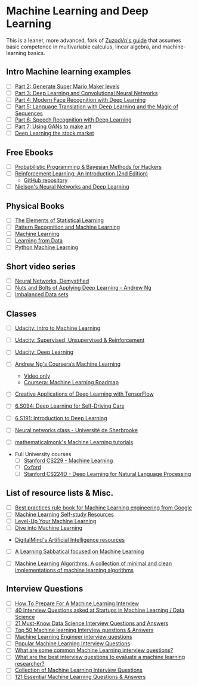 # Machine Learning and Deep Learning

This is a leaner, more advanced, fork of [ZuzooVn's guide](https://github.com/ZuzooVn/machine-learning-for-software-engineers) that assumes basic competence in multivariable calculus, linear algebra, and machine-learning basics.

## Intro Machine learning examples
- [ ] [Part 2: Generate Super Mario Maker levels](https://medium.com/@ageitgey/machine-learning-is-fun-part-2-a26a10b68df3)
- [ ] [Part 3: Deep Learning and Convolutional Neural Networks](https://medium.com/@ageitgey/machine-learning-is-fun-part-3-deep-learning-and-convolutional-neural-networks-f40359318721#.44rhxy637)
- [ ] [Part 4: Modern Face Recognition with Deep Learning](https://medium.com/@ageitgey/machine-learning-is-fun-part-4-modern-face-recognition-with-deep-learning-c3cffc121d78#.3rwmq0ddc)
- [ ] [Part 5: Language Translation with Deep Learning and the Magic of Sequences](https://medium.com/@ageitgey/machine-learning-is-fun-part-5-language-translation-with-deep-learning-and-the-magic-of-sequences-2ace0acca0aa#.wyfthap4c)
- [ ] [Part 6: Speech Recognition with Deep Learning](https://medium.com/@ageitgey/machine-learning-is-fun-part-6-how-to-do-speech-recognition-with-deep-learning-28293c162f7a)
- [ ] [Part 7: Using GANs to make art](https://medium.com/@ageitgey/abusing-generative-adversarial-networks-to-make-8-bit-pixel-art-e45d9b96cee7)
- [ ] [Deep Learning the stock market](https://medium.com/@TalPerry/deep-learning-the-stock-market-df853d139e02)

## Free Ebooks
- [ ] [Probabilistic Programming & Bayesian Methods for Hackers](https://camdavidsonpilon.github.io/Probabilistic-Programming-and-Bayesian-Methods-for-Hackers/)
- [ ] [Reinforcement Learning: An Introduction (2nd Edition)](http://ufal.mff.cuni.cz/~straka/courses/npfl114/2016/sutton-bookdraft2016sep.pdf)
    - [GitHub repository](https://github.com/ShangtongZhang/reinforcement-learning-an-introduction)
- [ ] [Nielson's Neural Networks and Deep Learning](http://neuralnetworksanddeeplearning.com/)

## Physical Books
- [ ] [The Elements of Statistical Learning](https://www.goodreads.com/book/show/148009.The_Elements_of_Statistical_Learning)
- [ ] [Pattern Recognition and Machine Learning](https://www.goodreads.com/book/show/55881.Pattern_Recognition_and_Machine_Learning)
- [ ] [Machine Learning](https://www.goodreads.com/book/show/213030.Machine_Learning)
- [ ] [Learning from Data](https://www.amazon.com/Learning-Data-Yaser-S-Abu-Mostafa/dp/1600490069)
- [ ] [Python Machine Learning](https://www.amazon.com/Python-Machine-Learning-Sebastian-Raschka/dp/1783555130)

## Short video series
- [ ] [Neural Networks, Demystified](http://lumiverse.io/series/neural-networks-demystified)
- [ ] [Nuts and Bolts of Applying Deep Learning - Andrew Ng](https://www.youtube.com/watch?v=F1ka6a13S9I)
- [ ] [Imbalanced Data sets](https://www.youtube.com/watch?v=X9MZtvvQDR4)

## Classes
- [ ] [Udacity: Intro to Machine Learning](https://www.udacity.com/course/intro-to-machine-learning--ud120)
- [ ] [Udacity: Supervised, Unsupervised & Reinforcement](https://www.udacity.com/course/machine-learning--ud262)
- [ ] [Udacity: Deep Learning](https://classroom.udacity.com/courses/ud730)

- [ ] [Andrew Ng's Coursera’s Machine Learning](https://www.coursera.org/learn/machine-learning)
    - [Video only](https://www.youtube.com/playlist?list=PLZ9qNFMHZ-A4rycgrgOYma6zxF4BZGGPW)
    - [Coursera: Machine Learning Roadmap](https://metacademy.org/roadmaps/cjrd/coursera_ml_supplement)
- [ ] [Creative Applications of Deep Learning with TensorFlow](https://www.kadenze.com/courses/creative-applications-of-deep-learning-with-tensorflow/info)
- [ ] [6.S094: Deep Learning for Self-Driving Cars](http://selfdrivingcars.mit.edu/)
- [ ] [6.S191: Introduction to Deep Learning](http://introtodeeplearning.com/schedule.html)

- [ ] [Neural networks class - Université de Sherbrooke](https://www.youtube.com/playlist?list=PL6Xpj9I5qXYEcOhn7TqghAJ6NAPrNmUBH)

- [ ] [mathematicalmonk's Machine Learning tutorials](https://www.youtube.com/playlist?list=PLD0F06AA0D2E8FFBA)

- Full University courses
    - [ ] [Stanford CS229 - Machine Learning](http://cs229.stanford.edu/materials.html)
    - [ ] [Oxford](https://www.cs.ox.ac.uk/people/nando.defreitas/machinelearning/)
    - [ ] [Stanford CS224D - Deep Learning for Natural Language Processing](http://cs224d.stanford.edu/syllabus.html)

## List of resource lists & Misc.
- [ ] [Best practices rule book for Machine Learning engineering from Google](http://martin.zinkevich.org/rules_of_ml/rules_of_ml.pdf)
- [ ] [Machine Learning Self-study Resources](https://ragle.sanukcode.net/articles/machine-learning-self-study-resources/)
- [ ] [Level-Up Your Machine Learning](https://metacademy.org/roadmaps/cjrd/level-up-your-ml)
- [ ] [Dive into Machine Learning](https://github.com/hangtwenty/dive-into-machine-learning)
- [DigitalMind's Artificial Intelligence resources](http://blog.digitalmind.io/post/artificial-intelligence-resources)
- [ ] [A Learning Sabbatical focused on Machine Learning](http://karlrosaen.com/ml/)
- [ ] [Machine Learning Algorithms: A collection of minimal and clean implementations of machine learning algorithms](https://github.com/rushter/MLAlgorithms)


## Interview Questions
- [ ] [How To Prepare For A Machine Learning Interview](http://blog.udacity.com/2016/05/prepare-machine-learning-interview.html)
- [ ] [40 Interview Questions asked at Startups in Machine Learning / Data Science](https://www.analyticsvidhya.com/blog/2016/09/40-interview-questions-asked-at-startups-in-machine-learning-data-science)
- [ ] [21 Must-Know Data Science Interview Questions and Answers](http://www.kdnuggets.com/2016/02/21-data-science-interview-questions-answers.html)
- [ ] [Top 50 Machine learning Interview questions & Answers](http://career.guru99.com/top-50-interview-questions-on-machine-learning/)
- [ ] [Machine Learning Engineer interview questions](https://resources.workable.com/machine-learning-engineer-interview-questions)
- [ ] [Popular Machine Learning Interview Questions](http://www.learn4master.com/machine-learning/popular-machine-learning-interview-questions)
- [ ] [What are some common Machine Learning interview questions?](https://www.quora.com/What-are-some-common-Machine-Learning-interview-questions)
- [ ] [What are the best interview questions to evaluate a machine learning researcher?](https://www.quora.com/What-are-the-best-interview-questions-to-evaluate-a-machine-learning-researcher)
- [ ] [Collection of Machine Learning Interview Questions](http://analyticscosm.com/machine-learning-interview-questions-for-data-scientist-interview/)
- [ ] [121 Essential Machine Learning Questions & Answers](https://learn.elitedatascience.com/mlqa-welcome)
